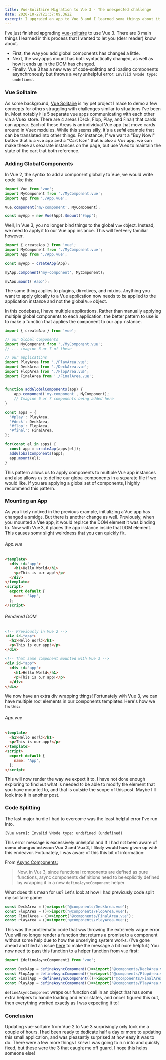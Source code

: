 ```yaml
---
title: Vue-Solitaire Migration to Vue 3 - The unexpected challenge
date: 2020-10-27T21:37:09.362Z
excerpt: I upgraded an app to Vue 3 and I learned some things about it.
---
```

I've just finished upgrading [vue-solitaire](https://vue-solitaire.netlify.app) to use Vue 3. There are 3 main things I learned in this process that I wanted to let you (dear reader) know about. 

* First, the way you add global components has changed a little. 
* Next, the way apps mount has both syntactically changed, as well as how it ends up in the DOM has changed. 
* Finally, Vue 3 has a new way of code-splitting and loading components asynchronously but throws a very unhelpful error: `Invalid VNode type: undefined`. 

### Vue Solitaire

As some background, [Vue Solitaire](https://github.com/fimion/vue-solitaire) is my pet project I made to demo a few concepts for others struggling with challenges similar to situations I've been in. Most notably it is 5 separate vue apps communicating with each other via a Vuex store. There are 4 areas (Deck, Flop, Play, and Final) that cards can appear. Each of these Areas is an individual Vue app that move cards around in Vuex modules. While this seems silly, it's a useful example that can be translated into other things. For instance, If we want a "Buy Now!" button that is a vue app and a "Cart Icon" that is also a Vue app, we can make these as separate instances on the page, but use Vuex to maintain the state of the cart that both reference. 

### Adding Global Components

In Vue 2, the syntax to add a component globally to Vue, we would write code like this:

```javascript
import Vue from 'vue';
import MyComponent from './MyComponent.vue';
import App from './App.vue';

Vue.component('my-component', MyComponent);

const myApp = new Vue(App).$mount('#app');
```

Well, In Vue 3, you no longer bind things to the global `Vue` object. Instead, we need to apply it to our Vue app instance. This will feel very familiar however.

```javascript
import { createApp } from 'vue';
import MyComponent from './MyComponent.vue';
import App from './App.vue';

const myApp = createApp(App);

myApp.component('my-component', MyComponent);

myApp.mount('#app');
```

The same thing applies to plugins, directives, and mixins. Anything you want to apply globally to a Vue application now needs to be applied to the application instance and not the global `Vue` object.

In this codebase, I have multiple applications. Rather than manually applying multiple global components to each application, the better pattern to use is to make a function that applies the component to our app instance.

```javascript
import { createApp } from 'vue';

// our Global components
import MyComponent from './MyComponent.vue';
// ... imagine 6 or 7 of these

// our applications
import PlayArea from './PlayArea.vue';
import DeckArea from './DeckArea.vue';
import FlopArea from './FlopArea.vue';
import FinalArea from './FinalArea.vue';


function addGlobalComponents(app) {
    app.component('my-component', MyComponent);
    // Imagine 6 or 7 components being added here
}

const apps = {
  '#play': PlayArea,
  '#deck': DeckArea,
  '#flop': FlopArea,
  '#final': FinalArea,
};

for(const el in apps) {
  const app = createApp(apps[el]);
  addGlobalComponents(app);
  app.mount(el);
}
```

This pattern allows us to apply components to multiple Vue app instances and also allows us to define our global components in a separate file if we would like. If you are applying a global set of components, I highly recommend this pattern.

### Mounting an App

As you likely noticed in the previous example, initializing a Vue app has changed a smidge. But there is another change as well. Previously, when you mounted a Vue app, it would replace the DOM element it was binding to. Now with Vue 3, it places the app instance inside that DOM element. This causes some slight weirdness that you can quickly fix.

###### App.vue

```html
<template>
  <div id="app">
    <h1>Hello World</h1>
    <p>This is our app!</p>
  </div>
</template>
<script>
  export default {
    name: 'App',
  };
</script>
```

###### Rendered DOM

```html
<!-- Previously in Vue 2 -->
<div id="app">
  <h1>Hello World</h1>
  <p>This is our app!</p>
</div>

<!-- That same component mounted with Vue 3 -->
<div id="app">
  <div id="app">
    <h1>Hello World</h1>
    <p>This is our app!</p>
  </div>
</div>
```

We now have an extra div wrapping things! Fortunately with Vue 3, we can have multiple root elements in our components templates. Here's how we fix this:

###### App.vue

```html
<template>
  <h1>Hello World</h1>
  <p>This is our app!</p>
</template>
<script>
  export default {
    name: 'App',
  };
</script>
```

This will now render the way we expect it to. I have not done enough exploring to find out what is needed to be able to modify the element that you have mounted to, and that is outside the scope of this post.  Maybe I'll look into it in another post.

### Code Splitting

The last major hurdle I had to overcome was the least helpful error I've run into.

```
[Vue warn]: Invalid VNode type: undefined (undefined)
```

This error message is excessively unhelpful and If I had not been aware of some changes between Vue 2 and Vue 3, I likely would have given up with this endeavor. Fortunately, I was aware of this this bit of information:

From [Async Components:](https://v3.vuejs.org/guide/migration/async-components.html#introduction)

> Now, in Vue 3, since functional components are defined as pure functions, async components definitions need to be explicitly defined by wrapping it in a new `defineAsyncComponent` helper

What does this mean for us? Let's look at how I had previously code split my solitaire game:

```javascript
const DeckArea = ()=>import("@components/DeckArea.vue");
const FlopArea = ()=>import("@components/FlopArea.vue");
const FinalArea = ()=>import("@components/FinalArea.vue");
const PlayArea = ()=>import("@components/PlayArea.vue");
```

This was the problematic code that was throwing the extremely vague error. Vue will no longer render a function that returns a promise to a component without some help due to how the underlying system works. (I've gone ahead and filed an issue [here](https://github.com/vuejs/vue-next/issues/2497) to make the message a bit more helpful.) You now need to pass this function to a helper function from vue first:

```javascript
import {defineAsyncComponent} from "vue";

const DeckApp = defineAsyncComponent(()=>import("@components/DeckArea.vue"))
const FlopApp = defineAsyncComponent(()=>import("@components/FlopArea.vue"))
const FinalApp = defineAsyncComponent(()=>import("@components/FinalArea.vue"))
const PlayApp = defineAsyncComponent(()=>import("@components/PlayArea.vue"))
```

`defineAsyncComponent` wraps our function call in an object that has some extra helpers to handle loading and error states, and once I figured this out, then everything worked exactly as I was expecting it to!

### Conclusion

Updating vue-solitaire from Vue 2 to Vue 3 surprisingly only took me a couple of hours. I had been ready to dedicate half a day or more to updating this small application, and was pleasantly surprised at how easy it was to do. There were a few more things I knew I was going to run into and quickly fixed, but these were the 3 that caught me off guard. I hope this helps someone else!
